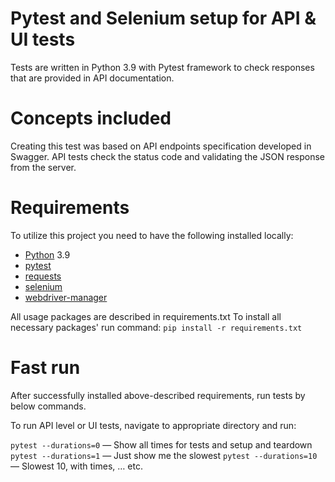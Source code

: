 # Pytest and Selenium setup for API & UI tests

Tests are written in Python 3.9 with Pytest framework to check responses that are provided in
API documentation.

# Concepts included

Creating this test was based on API endpoints specification developed in Swagger.
API tests check the status code and validating the JSON response from the server.

# Requirements 

To utilize this project you need to have the following installed locally:

 - [Python](https://docs.python.org/3.9/) 3.9
 - [pytest](https://docs.pytest.org/en/6.2.x/contents.html)
 - [requests](https://docs.python-requests.org/en/latest/)
 - [selenium](https://www.selenium.dev/documentation/)
 - [webdriver-manager](https://pypi.org/project/webdriver-manager/)
 
 All usage packages are described in requirements.txt 
 To install all necessary packages' run command:
 ```pip install -r requirements.txt``` 
 
# Fast run

 After successfully installed above-described requirements, run tests by below commands.
 
 To run API level or UI tests, navigate to appropriate directory and run:
 
 ```pytest --durations=0``` — Show all times for tests and setup and teardown
 ```pytest --durations=1``` — Just show me the slowest
 ```pytest --durations=10``` — Slowest 10, with times, … etc.


 